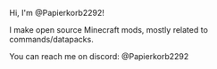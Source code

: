 Hi, I'm @Papierkorb2292!

I make open source Minecraft mods, mostly related to commands/datapacks.

You can reach me on discord: @Papierkorb2292